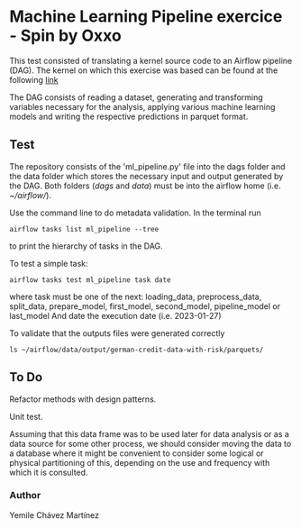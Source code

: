 # Machine Learning Pipeline exercice - Spin by Oxxo

This test consisted of translating a kernel source code to an Airflow pipeline (DAG).
The kernel on which this exercise was based can be found at the following [link](https://www.kaggle.com/code/kabure/predicting-credit-risk-model-pipeline/notebook)

The DAG consists of reading a dataset, generating and transforming variables necessary for the analysis, applying various machine learning models and writing the respective predictions in parquet format.

## Test

The repository consists of the 'ml_pipeline.py' file into the dags folder and the data folder which stores the necessary input and output generated by the DAG. 
Both folders (*dags* and *data*) must be into the airflow home (i.e. *~/airflow/*).

Use the command line to do metadata validation.
In the terminal run 
```
airflow tasks list ml_pipeline --tree
```
to print the hierarchy of tasks in the DAG.

To test a simple task:
```
airflow tasks test ml_pipeline task date
```
where task must be one of the next:
    loading_data, preprocess_data, split_data, prepare_model, first_model, second_model, pipeline_model or last_model
And date the execution date (i.e. 2023-01-27)

To validate that the outputs files were generated correctly
```
ls ~/airflow/data/output/german-credit-data-with-risk/parquets/
```

## To Do

Refactor methods with design patterns.

Unit test.

Assuming that this data frame was to be used later for data analysis or as a data source for some other process, we should consider moving the data to a database where it might be convenient to consider some logical or physical partitioning of this, depending on the use and frequency with which it is consulted.


### Author

Yemile Chávez Martínez
